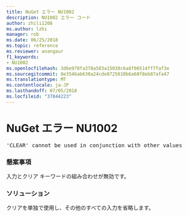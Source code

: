 ```yaml
---
title: NuGet エラー NU1002
description: NU1002 エラー コード
author: zhili1208
ms.author: lzhi
manager: rob
ms.date: 06/25/2018
ms.topic: reference
ms.reviewer: anangaur
f1_keywords:
- NU1002
ms.openlocfilehash: 3d6e978fa378a583a15038c6a8f06514ff7faf3e
ms.sourcegitcommit: 8e3546ab630a24cde8725610b6a68f8eb87afa47
ms.translationtype: MT
ms.contentlocale: ja-JP
ms.lasthandoff: 07/05/2018
ms.locfileid: "37844223"
---
```

# <a name="nuget-error-nu1002"></a>NuGet エラー NU1002

<pre>'CLEAR' cannot be used in conjunction with other values</pre>

### <a name="issue"></a>懸案事項
入力とクリア キーワードの組み合わせが無効です。

### <a name="solution"></a>ソリューション
クリアを単独で使用し、その他のすべての入力を省略します。